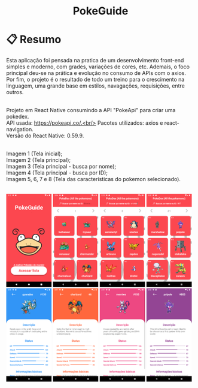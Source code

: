 <h1 align="center">
    PokeGuide
</h1>

# 📋 Resumo

Esta aplicação foi pensada na pratica de um desenvolvimento front-end simples e moderno, com grades, variações de cores, etc. Ademais, o foco principal deu-se na prática e evolução no consumo de APIs com o axios. Por fim, o projeto é o resultado de todo um treino para o crescimento na linguagem, uma grande base em estilos, navagações, requisições, entre outros. <br/><br/>

Projeto em React Native consumindo a API "PokeApi" para criar uma pokedex.<br/> 
API usada: https://pokeapi.co/.<br/>
Pacotes utilizados: axios e react-navigation.<br/>
Versão do React Native: 0.59.9.<br/><br/>

Imagem 1 (Tela inicial);<br/>
Imagem 2 (Tela principal);<br/>
Imagem 3 (Tela principal - busca por nome);<br/>
Imagem 4 (Tela principal - busca por ID);<br/>
Imagem 5, 6, 7 e 8 (Tela das características do pokemon selecionado).<br/><br/>


<img src="./screenshots/Screenshot_1576851334.png" width="24%" height="24%"/>       <img src="./screenshots/Screenshot_1576850791.png" width="24%" height="24%"/>      <img src="./screenshots/Screenshot_1576851327.png" width="24%" height="24%"/>      <img src="./screenshots/Screenshot_1576853532.png" width="24%" height="24%"/>      <img src="./screenshots/Screenshot_1576853454.png" width="24%" height="24%"/>       <img src="./screenshots/Screenshot_1576853481.png" width="24%" height="24%"/>      <img src="./screenshots/Screenshot_1576853492.png" width="24%" height="24%"/>       <img src="./screenshots/Screenshot_1576853524.png" width="24%" height="24%"/>
